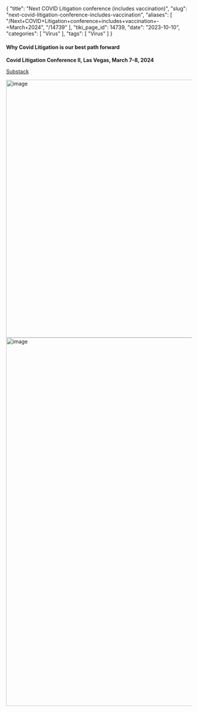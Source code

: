 {
    "title": "Next COVID Litigation conference (includes vaccination)",
    "slug": "next-covid-litigation-conference-includes-vaccination",
    "aliases": [
        "/Next+COVID+Litigation+conference+includes+vaccination+-+March+2024",
        "/14739"
    ],
    "tiki_page_id": 14739,
    "date": "2023-10-10",
    "categories": [
        "Virus"
    ],
    "tags": [
        "Virus"
    ]
}


#### Why Covid Litigation is our best path forward

 **Covid Litigation Conference II, Las Vegas, March 7-8, 2024** 

[Substack](https://kirschsubstack.com/p/why-covid-litigation-is-our-best?utm_source=post-email-title&publication_id=548354&post_id=137657916&utm_campaign=email-post-title&isFreemail=true&r=ofo3r&utm_medium=email)

<img src="https://d1bk1kqxc0sym.cloudfront.net/attachments/jpeg/conf-2.jpg" alt="image" width="700">

<img src="https://d1bk1kqxc0sym.cloudfront.net/attachments/jpeg/conf-1.jpg" alt="image" width="1000">

<!-- ~tc~ (alias(Next COVID Litigation conference - March 2024)) ~/tc~ -->